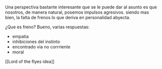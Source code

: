 Una perspectiva bastante interesante que se le puede dar al asunto es que nosotros, de manera natural, posemos impulsos agresivos. siendo mas bien, la falta de frenos lo que deriva en personalidad abyecta.

¿Que es freno?
Bueno, varias respuestas:
- empatia
- inhibiciones del instinto
- encontrado via no corrriente
- moral

[[Lord of the flyes idea]]
